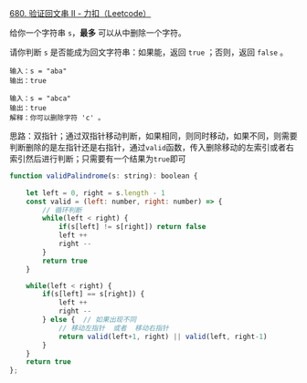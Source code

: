 [680. 验证回文串 II - 力扣（Leetcode）](https://leetcode.cn/problems/valid-palindrome-ii/description/)

给你一个字符串 `s`，**最多** 可以从中删除一个字符。

请你判断 `s` 是否能成为回文字符串：如果能，返回 `true` ；否则，返回 `false` 。

```
输入：s = "aba"
输出：true

输入：s = "abca"
输出：true
解释：你可以删除字符 'c' 。
```

思路：双指针；通过双指针移动判断，如果相同，则同时移动，如果不同，则需要判断删除的是左指针还是右指针，通过`valid`函数，传入删除移动的左索引或者右索引然后进行判断；只需要有一个结果为`true`即可

```javascript
function validPalindrome(s: string): boolean {
    
    let left = 0, right = s.length - 1
    const valid = (left: number, right: number) => {
      	// 循环判断
        while(left < right) {
            if(s[left] != s[right]) return false
            left ++
            right --
        }
        return true
    }

    while(left < right) {
        if(s[left] == s[right]) {
            left ++
            right --
        } else {  // 如果出现不同
          	// 移动左指针  或者  移动右指针
            return valid(left+1, right) || valid(left, right-1)
        }
    }
    return true
};  
```


